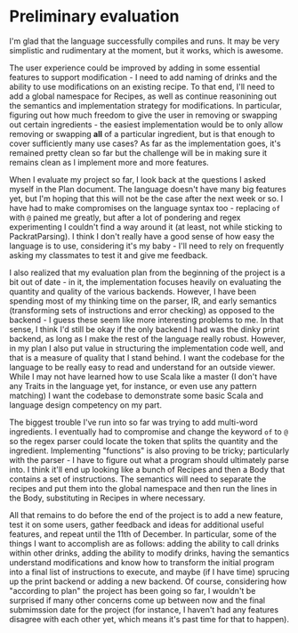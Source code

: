 # Preliminary evaluation

I'm glad that the language successfully compiles and runs. It may be very simplistic and rudimentary at the moment, but it works, which is awesome. 

The user experience could be improved by adding in some essential features to support modification - I need to add naming of drinks and the ability to use modifications on an existing recipe. To that end, I'll need to add a global namespace for Recipes, as well as continue reasonining out the semantics and implementation strategy for modifications. In particular, figuring out how much freedom to give the user in removing or swapping out certain ingredients - the easiest implementation would be to only allow removing or swapping **all** of a particular ingredient, but is that enough to cover sufficiently many use cases? As far as the implementation goes, it's remained pretty clean so far but the challenge will be in making sure it remains clean as I implement more and more features. 

When I evaluate my project so far, I look back at the questions I asked myself in the Plan document. The language doesn't have many big features yet, but I'm hoping that this will not be the case after the next week or so. I have had to make compromises on the language syntax too - replacing `of` with `@` pained me greatly, but after a lot of pondering and regex experimenting I couldn't find a way around it (at least, not while sticking to PackratParsing). I think I don't really have a good sense of how easy the language is to use, considering it's my baby - I'll need to rely on frequently asking my classmates to test it and give me feedback. 

I also realized that my evaluation plan from the beginning of the project is a bit out of date - in it, the implementation focuses heavily on evaluating the quantity and quality of the various backends. However, I have been spending most of my thinking time on the parser, IR, and early semantics (transforming sets of instructions and error checking) as opposed to the backend - I guess these seem like more interesting problems to me. In that sense, I think I'd still be okay if the only backend I had was the dinky print backend, as long as I make the rest of the language really robust. However, in my plan I also put value in structuring the implementation code well, and that is a measure of quality that I stand behind. I want the codebase for the language to be really easy to read and understand for an outside viewer. While I may not have learned how to use Scala like a master (I don't have any Traits in the language yet, for instance, or even use any pattern matching) I want the codebase to demonstrate some basic Scala and language design competency on my part.

The biggest trouble I've run into so far was trying to add multi-word ingredients. I eventually had to compromise and change the keyword `of` to `@` so the regex parser could locate the token that splits the quantity and the ingredient. Implementing "functions" is also proving to be tricky; particularly with the parser - I have to figure out what a program should ultimately parse into. I think it'll end up looking like a bunch of Recipes and then a Body that contains a set of instructions. The semantics will need to separate the recipes and put them into the global namespace and then run the lines in the Body, substituting in Recipes in where necessary.

All that remains to do before the end of the project is to add a new feature, test it on some users, gather feedback and ideas for additional useful features, and repeat until the 11th of December. In particular, some of the things I want to accomplish are as follows: adding the ability to call drinks within other drinks, adding the ability to modify drinks, having the semantics understand modifications and know how to transform the initial program into a final list of instructions to execute, and maybe (if I have time) sprucing up the print backend or adding a new backend. Of course, considering how "according to plan" the project has been going so far, I wouldn't be surprised if many other concerns come up between now and the final submimssion date for the project (for instance, I haven't had any features disagree with each other yet, which means it's past time for that to happen). 
